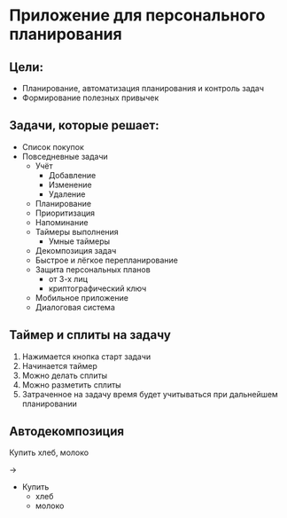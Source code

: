 # Приложение для персонального планирования

## Цели:
- Планирование, автоматизация планирования и контроль задач
- Формирование полезных привычек

## Задачи, которые решает:
- Список покупок
- Повседневные задачи
  - Учёт
    - Добавление
    - Изменение
    - Удаление
  - Планирование
  - Приоритизация
  - Напоминание
  - Таймеры выполнения
    - Умные таймеры
  - Декомпозиция задач
  - Быстрое и лёгкое перепланирование
  - Защита персональных планов
    - от 3-х лиц
    - криптографический ключ
  - Мобильное приложение
  - Диалоговая система


## Таймер и сплиты на задачу
1. Нажимается кнопка старт задачи
2. Начинается таймер
3. Можно делать сплиты
4. Можно разметить сплиты
5. Затраченное на задачу время будет учитываться при дальнейшем планировании

## Автодекомпозиция

Купить хлеб, молоко 

->

- Купить
  - хлеб
  - молоко